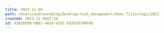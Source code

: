 ```yaml
---
title: 2023-11-09
path: /Users/andrewreding/Desktop/task_management/demo_files/logs/2023
created: 2023-11-0922:28
id: 43B26E09-0B61-4018-933C-E93019798F08
---
```

